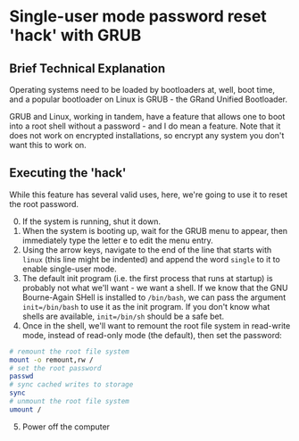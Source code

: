 <!--
SPDX-FileCopyrightText: 2022 - 2024 Eli Array Minkoff

SPDX-License-Identifier: CC-BY-SA-4.0
-->

# Single-user mode password reset 'hack' with GRUB

## Brief Technical Explanation

Operating systems need to be loaded by bootloaders at, well, boot time, and a popular bootloader on Linux is GRUB - the GRand Unified Bootloader.

GRUB and Linux, working in tandem, have a feature that allows one to boot into a root shell without a password - and I do mean a feature. Note that it does not work on encrypted installations, so encrypt any system you don't want this to work on.

## Executing the 'hack'

While this feature has several valid uses, here, we're going to use it to reset the root password.

0. If the system is running, shut it down.
1. When the system is booting up, wait for the GRUB menu to appear, then immediately type the letter e to edit the menu entry.
2. Using the arrow keys, navigate to the end of the line that starts with `linux` (this line might be indented) and append the word `single` to it to enable single-user mode.
3. The default init program (i.e. the first process that runs at startup) is probably not what we'll want - we want a shell. If we know that the GNU Bourne-Again SHell is installed to `/bin/bash`, we can pass the argument `init=/bin/bash` to use it as the init program. If you don't know what shells are available, `init=/bin/sh` should be a safe bet.
4. Once in the shell, we'll want to remount the root file system in read-write mode, instead of read-only mode (the default), then set the password:

```sh
# remount the root file system
mount -o remount,rw /
# set the root password
passwd
# sync cached writes to storage
sync
# unmount the root file system
umount /
```

5. Power off the computer
